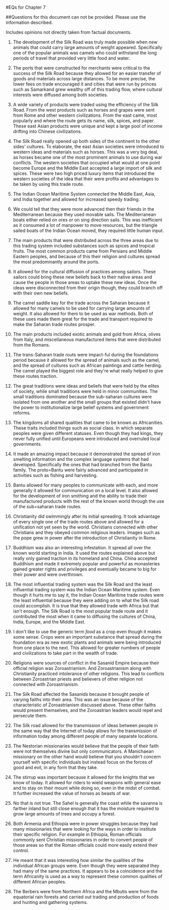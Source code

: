 #EQs for Chapter 7

##Questions for this document can not be provided. Please use the information described.

Includes opinions not directly taken from factual documents.

1. The development of the Silk Road was truly made possible when new animals that could carry large amounts of weight appeared. Specifically one of the popular animals was camels who could withstand the long periods of travel that provided very little food and water.

2. The ports that were constructed for merchants were critical to the success of the Silk Road because they allowed for an easier transfer of goods and materials across large distances. To be more precise, the lower fees on trade encouraged it and cities that were run by princes such as Samarkand grew wealthy off of this trading flow, where cultural interests were diffused among both societies.

3. A wide variety of products were traded using the efficiency of the Silk Road. From the west products such as horses and grapes were sent from Rome and other western civilizations. From the east came, most popularly and where the route gets its name, silk, spices, and paper. These east Asian products were unique and kept a large pool of income drifting into Chinese civilizations.

4. The Silk Road really opened up both sides of the continent to the other sides' cultures. To elaborate, the east Asian societies were introduced to western ideas and materials such as horses. This was a very big deal, as horses became one of the most prominent animals to use during war conflicts. The western societies that occupied what would at one point become Europe and the Middle East accepted a large import of silk and spices. These were two high priced luxury items that introduced the western societies of the idea that their were profits and advantages to be taken by using this trade route.

5. The Indian Ocean Maritime System connected the Middle East, Asia, and India together and allowed for increased speedy trading.

6. We could tell that they were more advanced then their friends in the Mediterranean because they used movable sails. The Mediterranean boats either relied on ores or on sing direction sails. This was inefficient as it consumed a lot of manpower to move resources, but the triangle sailed boats of the Indian Ocean moved, they required little human input.

7. The main products that were distributed across the three areas due to this trading system included substances such as spices and tropical fruits. The most common products came from Persians and Middle Eastern peoples, and because of this their religion and cultures spread the most predominantly around the ports.

8. It allowed for the cultural diffusion of practices among sailors. These sailors could bring these new beliefs back to their native areas and cause the people in those areas to uptake these new ideas. Once the ideas were disconnected from their origin though, they could branch off with their own new beliefs.

9. The camel saddle key for the trade across the Saharan because it allowed for many camels to be used for carrying large amounts of weight. It also allowed for them to be used as war methods. Both of these uses made them great for the trade and transport required to make the Saharan trade routes prosper.

10. The main products included exotic animals and gold from Africa, olives from Italy, and miscellaneous manufactured items that were distributed from the Romans.

11. The trans-Saharan trade routs were impact-ful during the foundations period because it allowed for the spread of animals such as the camel, and the spread of cultures such as African paintings and cattle herding. The camel played the biggest role and they're what really helped to give these routes traction.

12. The great traditions were ideas and beliefs that were held by the elites of society, while small traditions were held in minor communities. The small traditions dominated because the sub-saharan cultures were isolated from one another and the small groups that existed didn't have the power to institutionalize large belief systems and government reforms.

13. The kingdoms all shared qualities that came to be known as Africanities. These traits included things such as social class. In which separate peoples were given different statuses. Even though they had kings, they never fully unified until Europeans were introduced and overruled local governments.

14. It made an amazing impact because it demonstrated the spread of iron smelting information and the complex language systems that had developed. Specifically the ones that had branched from the Bantu family. The proto=Bantu were fairly advanced and participated in activities such as fishing and harvesting.

15. Bantu allowed for many peoples to communicate with each, and more generally it allowed for communication on a local level. It also allowed for the development of iron smithing and the ability to trade their manufactured products with the rest of the known world through the use of the sub=saharan trade routes.

16. Christianity did swimmingly after its initial spreading. It took advantage of every single one of the trade routes above and allowed for a unification not yet seen by the world. Christians connected with other Christians and they obeyed common religious leaders. Images such as the pope grew in power after the introduction of Christianity in Rome.

17. Buddhism was also an interesting infestation. It spread all over the known world starting in India. It used the routes explained above but really only gained traction in its homeland and China. China accepted Buddhism and made it extremely popular and powerful as monasteries gained greater rights and privileges and eventually became to big for their power and were overthrown.

18. The most influential trading system was the Silk Road and the least influential trading system was the Indian Ocean Maritime system. Even though it hurts me to say it, the Indian Ocean Maritime trade routes were the least influential because they were adding on to what the Silk road could accomplish. It is true that they allowed trade with Africa but that isn't enough. The Silk Road is the most popular trade route and it contributed the most when it came to diffusing the cultures of China, India, Europe, and the Middle East.

19. I don't like to use the generic term *food* as a crop even though it makes some sense. Crops were an important substance that spread during the foundation era as new exotic plants and animals were being introduced from one place to the next. This allowed for greater numbers of people and civilizations to take part in the wealth of trade.

20. Religions were sources of conflict in the Sasanid Empire because their official religion was Zoroastrianism. And Zoroastrianism along with Christianity practiced intolerance of other religions. This lead to conflicts between Zoroastrian priests and believers of other religion not connected with Zoroastrianism.

21. The Silk Road affected the Sasanids because it brought people of varying faiths into their area. This was an issue because of the characteristic of Zoroastrianism discussed above. These other faiths would present themselves, and the Zoroastrian leaders would repel and persecute them.

22. The Silk road allowed for the transmission of ideas between people in the same way that the Internet of today allows for the transmission of information today among different people of many separate locations.

23. The Nestorian missionaries would believe that the people of their faith were not themselves divine but only communicators. A Manichaean missionary on the other hand would believe that you shouldn't concern yourself with specific individuals but instead focus on the forces of good and evil, in any form that they take.

24. The stirrup was important because it allowed for the knights that we know of today. It allowed for riders to wield weapons with general ease and to stay on their mount while doing so, even in the midst of combat. It further increased the value of horses as beasts of war.

25. No that is not true. The Sahel is generally the coast while the savanna is farther inland but still close enough that it has the moisture required to grow large amounts of trees and occupy a forest.

26. Both Armenia and Ethiopia were in power struggles because they had many missionaries that were looking for the ways in order to institute their specific religion. For example in Ethiopia, Roman officials commonly sent Christian missionaries in order to convert people of those areas so that the Roman officials could more easily extend their control.

27. He meant that it was interesting how similar the qualities of the individual African groups were. Even though they were separated they had many of the same practices. It appears to be a coincidence and the term Africanity is used as a way to represent these common qualities of different African peoples.

28. The Berbers were from Northern Africa and the Mbutis were from the equatorial rain forests and carried out trading and production of foods and hunting and gathering systems. 
